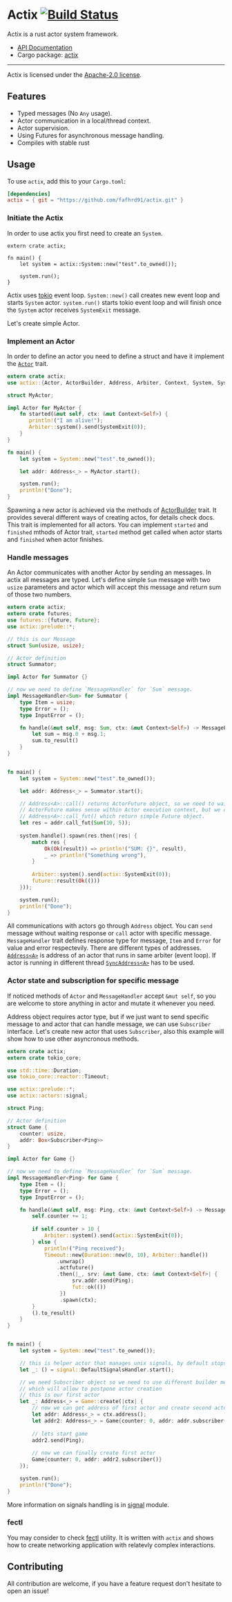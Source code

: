 # Actix [![Build Status](https://travis-ci.org/fafhrd91/actix.svg?branch=master)](https://travis-ci.org/fafhrd91/actix)

Actix is a rust actor system framework.

* [API Documentation](http://fafhrd91.github.io/actix/actix/)
* Cargo package: [actix](https://crates.io/crates/actix)

---

Actix is licensed under the [Apache-2.0 license](http://opensource.org/licenses/APACHE-2.0).

## Features

  * Typed messages (No `Any` usage).
  * Actor communication in a local/thread context.
  * Actor supervision.
  * Using Futures for asynchronous message handling.
  * Compiles with stable rust 


## Usage

To use `actix`, add this to your `Cargo.toml`:

```toml
[dependencies]
actix = { git = "https://github.com/fafhrd91/actix.git" }
```


### Initiate the Actix

In order to use actix you first need to create an `System`.

```rust,ignore
extern crate actix;

fn main() {
    let system = actix::System::new("test".to_owned());
    
    system.run();
}
```

Actix uses [tokio](https://github.com/tokio-rs/tokio-core) event loop. 
`System::new()` call creates new event loop and starts `System` actor.
`system.run()` starts tokio event loop and will finish once the `System` actor 
receives `SystemExit` message.

Let's create simple Actor.

### Implement an Actor

In order to define an actor you need to define a struct and have it implement 
the [`Actor`](https://fafhrd91.github.io/actix/actix/trait.Actor.html) trait.


```rust
extern crate actix;
use actix::{Actor, ActorBuilder, Address, Arbiter, Context, System, SystemExit};

struct MyActor;

impl Actor for MyActor {
    fn started(&mut self, ctx: &mut Context<Self>) {
       println!("I am alive!");
       Arbiter::system().send(SystemExit(0));
    }
}

fn main() {
    let system = System::new("test".to_owned());

    let addr: Address<_> = MyActor.start();

    system.run();
    println!("Done");
}
```

Spawning a new actor is achieved via the methods of
[ActorBuilder](https://fafhrd91.github.io/actix/actix/trait.ActorBuilder.html) 
trait. It provides several different ways of creating actos, for details check docs. 
This trait is implemented for all actors. You can implement `started` and `finished`
mthods of Actor trait, `started` method get called when actor starts and 
`finished` when actor finishes.

### Handle messages

An Actor communicates with another Actor by sending an messages. In actix all messages are typed.
Let's define simple `Sum` message with two `usize` parameters and actor which will
accept this message and return sum of those two numbers.

```rust
extern crate actix;
extern crate futures;
use futures::{future, Future};
use actix::prelude::*;

// this is our Message
struct Sum(usize, usize);

// Actor definition
struct Summator;

impl Actor for Summator {}

// now we need to define `MessageHandler` for `Sum` message.
impl MessageHandler<Sum> for Summator {
    type Item = usize;
    type Error = ();
    type InputError = ();

    fn handle(&mut self, msg: Sum, ctx: &mut Context<Self>) -> MessageFuture<Self, Sum> {
        let sum = msg.0 + msg.1;
        sum.to_result()
    }
}


fn main() {
    let system = System::new("test".to_owned());

    let addr: Address<_> = Summator.start();

    // Address<A>::call() returns ActorFuture object, so we need to wait for result.
    // ActorFuture makes sense within Actor execution context, but we can use
    // Address<A>::call_fut() which return simple Future object.
    let res = addr.call_fut(Sum(10, 5));
    
    system.handle().spawn(res.then(|res| {
        match res {
            Ok(Ok(result)) => println!("SUM: {}", result),
            _ => println!("Something wrong"),
        }
        
        Arbiter::system().send(actix::SystemExit(0));
        future::result(Ok(()))
    }));

    system.run();
    println!("Done");
}
```

All communications with actors go through `Address` object. You can `send` message
without waiting response or `call` actor with specific message. `MessageHandler`
trait defines response type for message, `Item` and `Error` for value and error respectevily.
There are different types of addresses.
[`Address<A>`](https://fafhrd91.github.io/actix/actix/struct.Address.html) is address
of an actor that runs in same arbiter (event loop). If actor is running in different
thread [`SyncAddress<A>`](https://fafhrd91.github.io/actix/actix/struct.SyncAddress.html)
has to be used.

### Actor state and subscription for specific message

If noticed methods of `Actor` and `MessageHandler` accept `&mut self`, so you are welcome to 
store anything in actor and mutate it whenever you need.

Address object requires actor type, but if we just want to send specific message to 
and actor that can handle message, we can use `Subscriber` interface. Let's create
new actor that uses `Subscriber`, also this example will show how to use other asyncronous
methods.


```rust
extern crate actix;
extern crate tokio_core;

use std::time::Duration;
use tokio_core::reactor::Timeout;

use actix::prelude::*;
use actix::actors::signal;

struct Ping;

// Actor definition
struct Game {
    counter: usize, 
    addr: Box<Subscriber<Ping>>
}

impl Actor for Game {}

// now we need to define `MessageHandler` for `Sum` message.
impl MessageHandler<Ping> for Game {
    type Item = ();
    type Error = ();
    type InputError = ();

    fn handle(&mut self, msg: Ping, ctx: &mut Context<Self>) -> MessageFuture<Self, Ping> {
        self.counter += 1;
        
        if self.counter > 10 {
            Arbiter::system().send(actix::SystemExit(0));
        } else {
            println!("Ping received");
            Timeout::new(Duration::new(0, 10), Arbiter::handle())
                .unwrap()
                .actfuture()
                .then(|_, srv: &mut Game, ctx: &mut Context<Self>| {
                     srv.addr.send(Ping);
                     fut::ok(())
                 })
                 .spawn(ctx);
        }
        ().to_result()
    }
}


fn main() {
    let system = System::new("test".to_owned());

    // this is helper actor that manages unix signals, by default stops System
    let _: () = signal::DefaultSignalsHandler.start();

    // we need Subscriber object so we need to use different builder method
    // which will allow to postpone actor creation
    // this is our first actor
    let _: Address<_> = Game::create(|ctx| {
        // now we can get address of first actor and create second actor
        let addr: Address<_> = ctx.address();
        let addr2: Address<_> = Game{counter: 0, addr: addr.subscriber()}.start();
        
        // lets start game
        addr2.send(Ping);
        
        // now we can finally create first actor
        Game{counter: 0, addr: addr2.subscriber()}
    });

    system.run();
    println!("Done");
}
```

More information on signals handling is in
[signal](https://fafhrd91.github.io/actix/actix/actors/signal/index.html) module.

### fectl

You may consider to check [fectl](https://github.com/fafhrd91/fectl) utility. It is written
with `actix` and shows how to create networking application with relatevly complex interactions.

## Contributing

All contribution are welcome, if you have a feature request don't hesitate to open an issue!

